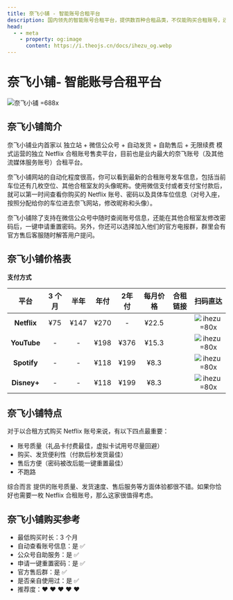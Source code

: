 ```yaml
---
title: 奈飞小铺 - 智能账号合租平台
description: 国内领先的智能账号合租平台，提供数百种合租品类，不仅能购买合租账号，还能发布闲置账号赚钱。快来加入，共享娱乐与收益！
head:
  - - meta
    - property: og:image
      content: https://i.theojs.cn/docs/ihezu_og.webp
---
```


# 奈飞小铺- 智能账号合租平台

![奈飞小铺 =688x](https://i.theojs.cn/docs/ihezu_og.webp '奈飞账号（及其他流媒体服务账号）合租平台')

## 奈飞小铺简介

奈飞小铺业内首家以 独立站 + 微信公众号 + 自动发货 + 自助售后 + 无限续费 模式运营的独立 Netflix 合租账号售卖平台，目前也是业内最大的奈飞账号（及其他流媒体服务账号）合租平台。

奈飞小铺网站的自动化程度很高，你可以看到最新的合租账号发车信息，包括当前车位还有几枚空位、其他合租室友的头像昵称。使用微信支付或者支付宝付款后，就可以第一时间查看你购买的 Netflix 账号、密码以及具体车位信息（对号入座，按照分配给你的车位进去奈飞网站，修改昵称和头像）。

奈飞小铺除了支持在微信公众号中随时查阅账号信息，还能在其他合租室友修改密码后，一键申请重置密码。另外，你还可以选择加入他们的官方电报群，群里会有官方售后客服随时解答用户提问。

## 奈飞小铺价格表 <Copy type="tip" label="点击复制折扣码: theonf" text="theonf" bold />

**支付方式** <Pill :icon="{ icon: 'bi:alipay', color: '#1677ff' }" name="支付宝" />

|    平台     | 3 个月 | 半年 | 年付 | 2年付 | 每月价格 |                                                     合租链接                                                     |                      扫码直达                      |
| :---------: | :----: | :--: | :--: | :---: | :------: | :--------------------------------------------------------------------------------------------------------------: | :------------------------------------------------: |
| **Netflix** |  ¥75   | ¥147 | ¥270 |   -   |  ¥22.5   | <Pill icon="mdi:arrow-right-circle" name="立即购买" link="https://itheo.top/ihezu" rel="sponsored noreferrer" /> | ![ihezu =80x](https://i.theojs.cn/docs/ihezu.webp) |
| **YouTube** |   -    |  -   | ¥198 | ¥376  |  ¥15.3   | <Pill icon="mdi:arrow-right-circle" name="立即购买" link="https://itheo.top/ihezu" rel="sponsored noreferrer" /> | ![ihezu =80x](https://i.theojs.cn/docs/ihezu.webp) |
| **Spotify** |   -    |  -   | ¥118 | ¥199  |   ¥8.3   | <Pill icon="mdi:arrow-right-circle" name="立即购买" link="https://itheo.top/ihezu" rel="sponsored noreferrer" /> | ![ihezu =80x](https://i.theojs.cn/docs/ihezu.webp) |
| **Disney+** |   -    |  -   | ¥118 | ¥199  |   ¥8.3   | <Pill icon="mdi:arrow-right-circle" name="立即购买" link="https://itheo.top/ihezu" rel="sponsored noreferrer" /> | ![ihezu =80x](https://i.theojs.cn/docs/ihezu.webp) |

## 奈飞小铺特点

对于以合租方式购买 Netflix 账号来说，有以下四点最重要：

- 账号质量（礼品卡付费最佳，虚拟卡试用号尽量回避）
- 购买、发货便利性（付款后秒发货最佳）
- 售后方便（密码被改后能一键重置最佳）
- 不跑路

综合而言 <Pill name="奈飞小铺" link="https://itheo.top/ihezu" rel="sponsored noreferrer" image="https://encrypted-tbn0.gstatic.com/images?q=tbn:ANd9GcRT5w-gXnmsI24DmoYkt-1EpkL_nY0O1p8p4Q&s" /> 提供的账号质量、发货速度、售后服务等方面体验都很不错。如果你恰好也需要一枚 Netflix 合租账号，那么这家很值得考虑。

## 奈飞小铺购买参考

- 最低购买时长：3 个月
- 自动查看账号信息：是 ✅
- 公众号自助服务：是 ✅
- 申请一键重置密码：是 ✅
- 官方售后群：是 ✅
- 是否亲自使用过：是 ✅
- 推荐度：❤ ❤ ❤ ❤ ❤
